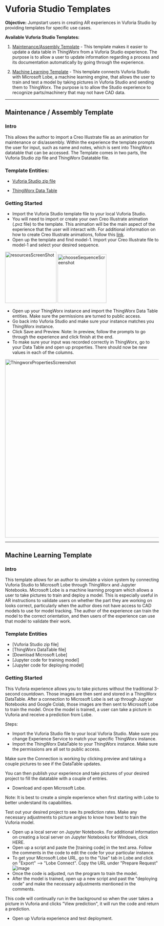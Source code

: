 # Vuforia Studio Templates

**Objective:** Jumpstart users in creating AR experiences in Vuforia Studio by providing templates for specific use cases.

**Available Vuforia Studio Templates:**

1. [Maintenance/Assembly Template](https://github.com/PTC-Education/VuforiaStudioTemplates#Maintenance) - This template makes it easier to update a data table in ThingWorx from a Vuforia Studio experience. The purpose is to allow a user to update information regarding a process and its documentation automatically by going through the experience. 

2. [Machine Learning Template](https://github.com/PTC-Education/VuforiaStudioTemplates#Machine) - This template connects Vuforia Studio with Microsoft Lobe, a machine learning engine, that allows the user to train and test a model by taking pictures in Vuforia Studio and sending them to ThingWorx. The purpose is to allow the Studio experience to recognize parts/machinery that may not have CAD data.

---

## Maintenance / Assembly Template

### Intro 
  This allows the author to import a Creo Illustrate file as an animation for maintenance or dis/assembly. Within the experience the template prompts the user for input, such as name and notes, which is sent into ThingWorx datatable that can be accessed. The Template comes in two parts, the Vuforia Studio zip file and ThingWorx Datatable file.
### Template Entities: 

- [Vuforia Studio zip file](https://github.com/PTC-Education/VuforiaStudioTemplates/files/6845625/Maintenance_Assembly_Template.zip)

- [ThingWorx Data Table](https://github.com/PTC-Education/VuforiaStudioTemplates/blob/main/Things_Maintenance_Assembly_Template.xml)

### Getting Started

- Import the Vuforia Studio template file to your local Vuforia Studio. 
- You will need to import or create your own Creo Illustrate animation (.pvz file) to the template. This animation will be the main aspect of the experience that the user will interact with. For additional information on how to create Creo Illustrate animations, follow this [link](https://support.ptc.com/help/creo/illustrate/r6.1/en/index.html#page/creo_illustrate%2Fgxy1120.html%23).
- Open up the template and find model-1. Import your Creo Illustrate file to model-1 and select your desired sequence. 

<img width="168" alt="resourcesScreenShot" src="https://user-images.githubusercontent.com/78899336/124706357-5535c980-deb4-11eb-9135-3a8ab9980dd6.PNG">
<img width="160" alt="chooseSequenceScreenshot" src="https://user-images.githubusercontent.com/78899336/124706363-58c95080-deb4-11eb-8b14-b85f09ff8283.PNG">
 

- Open up your ThingWorx instance and import the ThingWorx Data Table entities. Make sure the permissions are turned to public access. 
- Go back into Vuforia Studio and make sure your instance matches you ThingWorx instance. 
- Click Save and Preview. Note: In preview, follow the prompts to go through the experience and click finish at the end. 
- To make sure your input was recorded correctly in ThingWorx, go to your Data Table and open up properties. There should now be new values in each of the columns.

<img width="584" alt="ThingworxPropertiesScreenshot" src="https://user-images.githubusercontent.com/78899336/124706405-6a125d00-deb4-11eb-9797-5838f29a56aa.PNG">


---

## Machine Learning Template

### Intro
  This template allows for an author to simulate a vision system by connecting Vuforia Studio to Microsoft Lobe through ThingWorx and Jupyter Notebooks. Microsoft Lobe is a machine learning program which allows a user to take pictures to train and deploy a model. This is especially useful in AR instructions to validate users on whether the part they are working on looks correct, particularly when the author does not have access to CAD models to use for model tracking. The author of the experience can train the model to the correct orientation, and then users of the experience can use that model to validate their work. 
  
### Template Entities
- [Vuforia Studio zip file]
- [ThingWorx DataTable file]
- [Download Microsoft Lobe]
- [Jupyter code for training model]
- [Jupyter code for deploying model]

### Getting Started

This Vuforia experience allows you to take pictures without the traditional 3-second countdown. Those images are then sent and stored in a ThingWorx DataTable. After a connection to Microsoft Lobe is set up through Jupyter Notebooks and Google Colab, those images are then sent to Microsoft Lobe to train the model. Once the model is trained, a user can take a picture in Vuforia and receive a prediction from Lobe.

Steps:

- Import the Vuforia Studio file to your local Vuforia Studio. Make sure you change Experience Service to match your specific ThingWorx instance.
- Import the ThingWorx DataTable to your ThingWorx instance. Make sure the permissions are all set to public access.


Make sure the Connection is working by clicking preview and taking a couple pictures to see if the DataTable updates. 
      
      
You can then publish your experience and take pictures of your desired project to fill the datatable with a couple of entries.
- Download and open Microsoft Lobe. 

Note: It is best to create a simple experience when first starting with Lobe to better understand its capabilities.
      
Test out your desired project to see its prediction rates. Make any necessary adjustments to picture angles to know how best to train the Vuforia model.
- Open up a local server on Jupyter Notebooks. For additional information on creating a local server on Jupyter Notebooks for Windows, click HERE.
- Open up a script and paste the [training code] in the text area. Follow the comments in the code to edit the code for your particular instance.
- To get your Microsoft Lobe URL, go to the "Use" tab in Lobe and click on "Export" --> "Lobe Connect". Copy the URL under "Prepare Request"
![image](https://user-images.githubusercontent.com/78899336/126279455-3a50f30e-0181-45cb-9de8-bdf014e6d180.png)
- Once the code is adjusted, run the program to train the model. 
- After the model is trained, open up a new script and past the "deploying code" and make the necessary adjustments mentioned in the comments.


This code will continually run in the background so when the user takes a picture in Vuforia and clicks "View prediction", it will run the code and return a prediction.
- Open up Vuforia experience and test deployment. 





    
